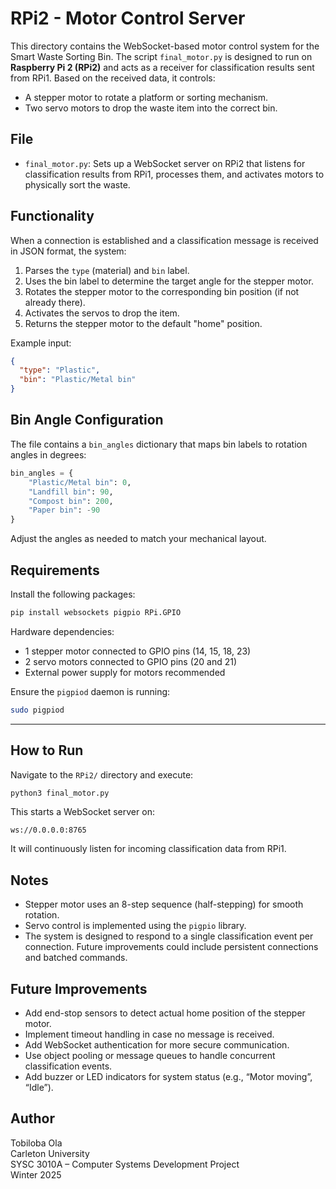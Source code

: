 
# RPi2 - Motor Control Server

This directory contains the WebSocket-based motor control system for the Smart Waste Sorting Bin. The script `final_motor.py` is designed to run on **Raspberry Pi 2 (RPi2)** and acts as a receiver for classification results sent from RPi1. Based on the received data, it controls:

- A stepper motor to rotate a platform or sorting mechanism.
- Two servo motors to drop the waste item into the correct bin.


## File

- `final_motor.py`: Sets up a WebSocket server on RPi2 that listens for classification results from RPi1, processes them, and activates motors to physically sort the waste.


## Functionality

When a connection is established and a classification message is received in JSON format, the system:

1. Parses the `type` (material) and `bin` label.
2. Uses the bin label to determine the target angle for the stepper motor.
3. Rotates the stepper motor to the corresponding bin position (if not already there).
4. Activates the servos to drop the item.
5. Returns the stepper motor to the default "home" position.

Example input:
```json
{
  "type": "Plastic",
  "bin": "Plastic/Metal bin"
}
```

## Bin Angle Configuration

The file contains a `bin_angles` dictionary that maps bin labels to rotation angles in degrees:

```python
bin_angles = {
    "Plastic/Metal bin": 0,
    "Landfill bin": 90,
    "Compost bin": 200,
    "Paper bin": -90
}
```

Adjust the angles as needed to match your mechanical layout.


## Requirements

Install the following packages:

```bash
pip install websockets pigpio RPi.GPIO
```

Hardware dependencies:
- 1 stepper motor connected to GPIO pins (14, 15, 18, 23)
- 2 servo motors connected to GPIO pins (20 and 21)
- External power supply for motors recommended

Ensure the `pigpiod` daemon is running:
```bash
sudo pigpiod
```

---

## How to Run

Navigate to the `RPi2/` directory and execute:

```bash
python3 final_motor.py
```

This starts a WebSocket server on:
```
ws://0.0.0.0:8765
```

It will continuously listen for incoming classification data from RPi1.


## Notes

- Stepper motor uses an 8-step sequence (half-stepping) for smooth rotation.
- Servo control is implemented using the `pigpio` library.
- The system is designed to respond to a single classification event per connection. Future improvements could include persistent connections and batched commands.


## Future Improvements

- Add end-stop sensors to detect actual home position of the stepper motor.
- Implement timeout handling in case no message is received.
- Add WebSocket authentication for more secure communication.
- Use object pooling or message queues to handle concurrent classification events.
- Add buzzer or LED indicators for system status (e.g., “Motor moving”, “Idle”).


## Author

Tobiloba Ola  
Carleton University  
SYSC 3010A – Computer Systems Development Project  
Winter 2025

